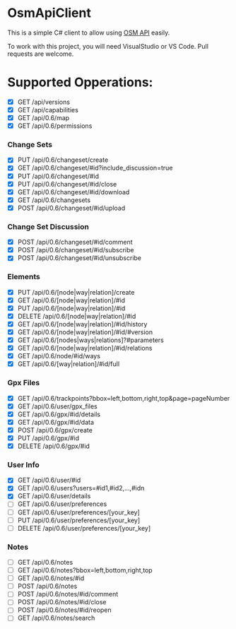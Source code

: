 # OsmApiClient

This is a simple C# client to allow using [OSM API](https://wiki.openstreetmap.org/wiki/API_v0.6) easily.

To work with this project, you will need VisualStudio or VS Code.
Pull requests are welcome.

# Supported Opperations:
- [x] GET /api/versions
- [x] GET /api/capabilities
- [x] GET /api/0.6/map
- [x] GET /api/0.6/permissions
### Change Sets
- [x] PUT /api/0.6/changeset/create
- [x] GET /api/0.6/changeset/#id?include_discussion=true
- [x] PUT /api/0.6/changeset/#id
- [x] PUT /api/0.6/changeset/#id/close
- [x] GET /api/0.6/changeset/#id/download
- [x] GET /api/0.6/changesets
- [x] POST /api/0.6/changeset/#id/upload
### Change Set Discussion
- [x] POST /api/0.6/changeset/#id/comment
- [x] POST /api/0.6/changeset/#id/subscribe
- [x] POST /api/0.6/changeset/#id/unsubscribe
### Elements
- [x] PUT /api/0.6/[node|way|relation]/create
- [x] GET /api/0.6/[node|way|relation]/#id
- [x] PUT /api/0.6/[node|way|relation]/#id
- [x] DELETE /api/0.6/[node|way|relation]/#id
- [x] GET /api/0.6/[node|way|relation]/#id/history
- [x] GET /api/0.6/[node|way|relation]/#id/#version
- [x] GET /api/0.6/[nodes|ways|relations]?#parameters
- [x] GET /api/0.6/[node|way|relation]/#id/relations
- [x] GET /api/0.6/node/#id/ways
- [x] GET /api/0.6/[way|relation]/#id/full
### Gpx Files
- [x] GET /api/0.6/trackpoints?bbox=left,bottom,right,top&page=pageNumber
- [x] GET /api/0.6/user/gpx_files
- [x] GET /api/0.6/gpx/#id/details
- [x] GET /api/0.6/gpx/#id/data
- [x] POST /api/0.6/gpx/create
- [x] PUT /api/0.6/gpx/#id
- [x] DELETE /api/0.6/gpx/#id
### User Info
- [x] GET /api/0.6/user/#id
- [x] GET /api/0.6/users?users=#id1,#id2,...,#idn
- [x] GET /api/0.6/user/details
- [ ] GET /api/0.6/user/preferences
- [ ] GET /api/0.6/user/preferences/[your_key]
- [ ] PUT /api/0.6/user/preferences/[your_key]
- [ ] DELETE /api/0.6/user/preferences/[your_key]
### Notes
- [ ] GET /api/0.6/notes
- [ ] GET /api/0.6/notes?bbox=left,bottom,right,top
- [ ] GET /api/0.6/notes/#id
- [ ] POST /api/0.6/notes
- [ ] POST /api/0.6/notes/#id/comment
- [ ] POST /api/0.6/notes/#id/close
- [ ] POST /api/0.6/notes/#id/reopen
- [ ] GET /api/0.6/notes/search